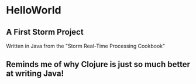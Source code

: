 # HelloWorld
## A First Storm Project

Written in Java from the "Storm Real-Time Processing Cookbook"

## Reminds me of why Clojure is just so much better at writing Java!